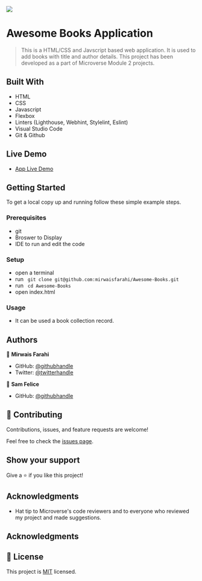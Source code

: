 ![](https://img.shields.io/badge/Microverse-blueviolet) 

# Awesome Books Application

> This is a HTML/CSS and Javscript based web application. It is used to add books with title and author details. This project has been developed as a part of Microverse Module 2 projects.

## Built With

- HTML
- CSS
- Javascript
- Flexbox
- Linters (Lighthouse, Webhint, Stylelint, Eslint)
- Visual Studio Code
- Git & Github

## Live Demo

- [App Live Demo](https://mirwaisfarahi.github.io/Awesome-Books)


## Getting Started

To get a local copy up and running follow these simple example steps.

### Prerequisites

- git
- Broswer to Display
- IDE to run and edit the code

### Setup

- open a terminal
- run ``` git clone git@github.com:mirwaisfarahi/Awesome-Books.git```
- run ``` cd Awesome-Books```
- open index.html

### Usage

- It can be used a book collection record.

## Authors

👤 **Mirwais Farahi**

- GitHub: [@githubhandle](https://github.com/mirwaisfarahi)
- Twitter: [@twitterhandle](https://twitter.com/farahi92)

👤 **Sam Felice**

- GitHub: [@githubhandle](https://github.com/samWfelice)


## 🤝 Contributing

Contributions, issues, and feature requests are welcome!

Feel free to check the [issues page](../../issues/).

## Show your support

Give a ⭐️ if you like this project!

## Acknowledgments

- Hat tip to Microverse's code reviewers and to everyone who reviewed my project and made suggestions.

## Acknowledgments

## 📝 License

This project is [MIT](./MIT.md) licensed.